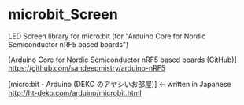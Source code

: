 # microbit_Screen
LED Screen library for micro:bit (for "Arduino Core for Nordic Semiconductor nRF5 based boards")

[Arduino Core for Nordic Semiconductor nRF5 based boards (GitHub)]  
https://github.com/sandeepmistry/arduino-nRF5

[micro:bit - Arduino (DEKO のアヤシいお部屋)] <- written in Japanese  
http://ht-deko.com/arduino/microbit.html
